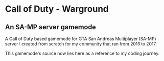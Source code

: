 # Call of Duty - Warground
## An SA-MP server gamemode

A Call of Duty based gamemode for GTA San Andreas Multiplayer (SA-MP) server I created from scratch for my community that ran from 2016 to 2017.

This gamemode's source now lies here as a reference to my coding journey.
